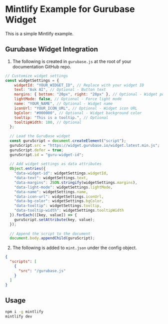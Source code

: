 # Mintlify Example for Gurubase Widget

This is a simple Mintlify example.

## Gurubase Widget Integration

1. The following is created in `gurubase.js` at the root of your documentation GitHub repo.

```js
// Customize widget settings
const widgetSettings = {
    widgetId: "YOUR_WIDGET_ID", // Replace with your widget ID
    text: "Ask AI", // Optional - Button text
    margins: { bottom: "20px", right: "20px" }, // Optional - Widget positioning
    lightMode: false, // Optional - Force light mode
    name: "YOUR_NAME", // Optional - Widget name
    iconUrl: "YOUR_ICON_URL", // Optional - Widget icon URL
    bgColor: "#000000", // Optional - Widget background color
    tooltip: "This is a tooltip.", // Optional
    tooltipWidth: 100, // Optional
  };
  
  // Load the GuruBase widget
  const guruScript = document.createElement("script");
  guruScript.src = "https://widget.gurubase.io/widget.latest.min.js";
  guruScript.defer = true;
  guruScript.id = "guru-widget-id";
  
  // Add widget settings as data attributes
  Object.entries({
    "data-widget-id": widgetSettings.widgetId,
    "data-text": widgetSettings.text,
    "data-margins": JSON.stringify(widgetSettings.margins),
    "data-light-mode": widgetSettings.lightMode,
    "data-name": widgetSettings.name,
    "data-icon-url": widgetSettings.iconUrl,
    "data-bg-color": widgetSettings.bgColor,
    "data-tooltip": widgetSettings.tooltip,
    "data-tooltip-width": widgetSettings.tooltipWidth
  }).forEach(([key, value]) => {
    guruScript.setAttribute(key, value);
  });
  
  // Append the script to the document
  document.body.appendChild(guruScript);
```

2. The following is added to `mint.json` under the config object.

```json
{
  "scripts": [
    {
      "src": "/gurubase.js"
    }
  ]
}
```

## Usage

```bash
npm i -g mintlify
mintlify dev
```